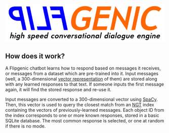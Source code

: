 ![Flipgenic: High-speed conversational dialogue engine](images/header.png)

## How does it work?

A Flipgenic chatbot learns how to respond based on messages it receives, or
messages from a dataset which are pre-trained into it. Input messages (well,
a 300-dimensional [vector representation](https://spacy.io/api/token#vector)
of them) are stored along with any learned responses to that text. If someone
inputs the first message again, it will find the stored response and re-use it.

Input messages are converted to a 300-dimensional vector using
[SpaCy](https://spacy.io/api/token#vector). Then, this vector is used to
query the closest match from an [NGT](https://github.com/yahoojapan/NGT)
index containing the vectors of previously-learned messages. Each object ID
from the index corresponds to one or more known responses, stored in a
basic SQLite database. The most common response is selected, or one at random
if there is no mode.
